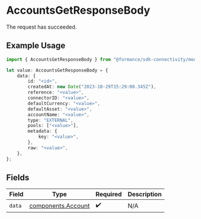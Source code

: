 # AccountsGetResponseBody

The request has succeeded.

## Example Usage

```typescript
import { AccountsGetResponseBody } from "@formance/sdk-connectivity/models/operations";

let value: AccountsGetResponseBody = {
    data: {
        id: "<id>",
        createdAt: new Date("2023-10-29T15:29:00.345Z"),
        reference: "<value>",
        connectorID: "<value>",
        defaultCurrency: "<value>",
        defaultAsset: "<value>",
        accountName: "<value>",
        type: "EXTERNAL",
        pools: ["<value>"],
        metadata: {
            key: "<value>",
        },
        raw: "<value>",
    },
};
```

## Fields

| Field                                                    | Type                                                     | Required                                                 | Description                                              |
| -------------------------------------------------------- | -------------------------------------------------------- | -------------------------------------------------------- | -------------------------------------------------------- |
| `data`                                                   | [components.Account](../../models/components/account.md) | :heavy_check_mark:                                       | N/A                                                      |